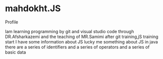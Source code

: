 # mahdokht.JS
Profile

Iam learning programming by git and visual studio code 
through DR.Afsharkazemi and the teaching of MR.Samimi
after git training,jS training start
I have some information about JS lucky me 
something about JS in java there are a series of identifiers and a series of operators and a series of basic data 


